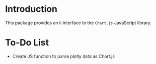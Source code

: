 # Introduction

This package provides an `R` interface to the `Chart.js` JavaScript library.




# To-Do List

- Create JS function to parse plotly data as Chart.js
